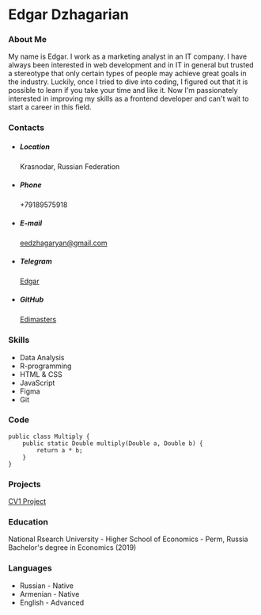 # Edgar Dzhagarian

### About Me
My name is Edgar. I work as a marketing analyst in an IT company. I have always been interested in web development and in IT in general but trusted a stereotype that only certain types of people may achieve great goals in the industry. Luckily, once I tried to dive into coding, I figured out that it is possible to learn if you take your time and like it. 
Now I'm passionately interested in improving my skills as a frontend developer and can't wait to start a career in this field.

### Contacts

+ ##### Location
    Krasnodar, Russian Federation
+ ##### Phone
    +79189575918
+ ##### E-mail
    eedzhagaryan@gmail.com
+ ##### Telegram
    [Edgar](https://t.me/e_d_7)
+ ##### GitHub
    [Edimasters](https://github.com/Edimasters)
    
### Skills
+ Data Analysis
+ R-programming
+ HTML & CSS
+ JavaScript
+ Figma
+ Git

### Code
```
public class Multiply {
    public static Double multiply(Double a, Double b) {
        return a * b;
    }
}
```
### Projects
[CV1 Project](https://github.com/Edimasters/rsschool-cv)

### Education
National Rsearch University - Higher School of Economics - Perm, Russia
Bachelor's degree in Economics (2019)

### Languages
+ Russian - Native
+ Armenian - Native
+ English - Advanced